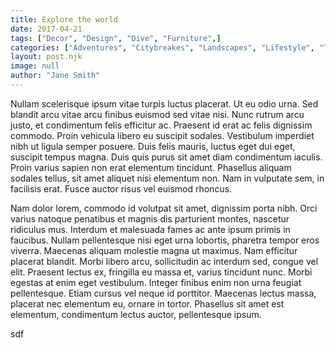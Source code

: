 ```yaml
---
title: Explore the world
date: 2017-04-21
tags: ["Decor", "Design", "Dive", "Furniture",]
categories: ["Adventures", "Citybreakes", "Landscapes", "Lifestyle", "Travel"]
layout: post.njk
image: null
author: "Jane Smith"
---
```



Nullam scelerisque ipsum vitae turpis luctus placerat. Ut eu odio urna. Sed blandit arcu vitae arcu finibus euismod sed vitae nisi. Nunc rutrum arcu justo, et condimentum felis efficitur ac. Praesent id erat ac felis dignissim commodo. Proin vehicula libero eu suscipit sodales. Vestibulum imperdiet nibh ut ligula semper posuere. Duis felis mauris, luctus eget dui eget, suscipit tempus magna. Duis quis purus sit amet diam condimentum iaculis. Proin varius sapien non erat elementum tincidunt. Phasellus aliquam sodales tellus, sit amet aliquet nisi elementum non. Nam in vulputate sem, in facilisis erat. Fusce auctor risus vel euismod rhoncus.

Nam dolor lorem, commodo id volutpat sit amet, dignissim porta nibh. Orci varius natoque penatibus et magnis dis parturient montes, nascetur ridiculus mus. Interdum et malesuada fames ac ante ipsum primis in faucibus. Nullam pellentesque nisi eget urna lobortis, pharetra tempor eros viverra. Maecenas aliquam molestie magna ut maximus. Nam efficitur placerat blandit. Morbi libero arcu, sollicitudin ac interdum sed, congue vel elit. Praesent lectus ex, fringilla eu massa et, varius tincidunt nunc. Morbi egestas at enim eget vestibulum. Integer finibus enim non urna feugiat pellentesque. Etiam cursus vel neque id porttitor. Maecenas lectus massa, placerat nec elementum eu, ornare in tortor. Phasellus sit amet est elementum, condimentum lectus auctor, pellentesque ipsum.

sdf